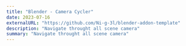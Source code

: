 ```yaml
---
title: "Blender - Camera Cycler"
date: 2023-07-16
externalURL: "https://github.com/Ni-g-3l/blender-addon-template"
description: "Navigate throught all scene camera"
summary: "Navigate throught all scene camera"
---
```

